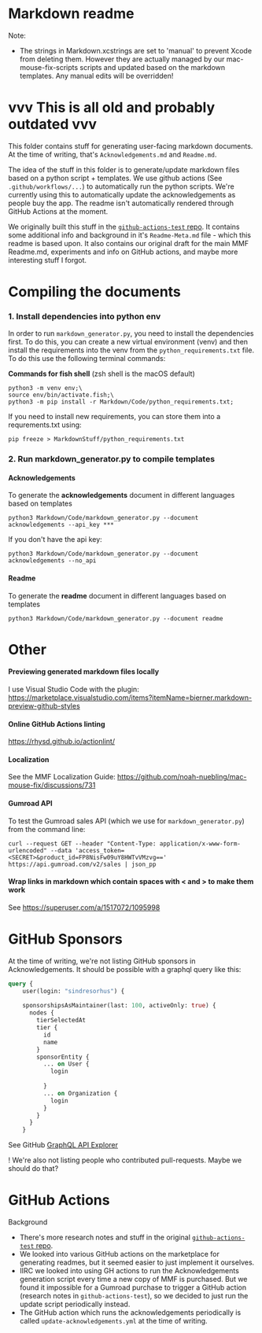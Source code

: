 # Markdown readme

Note:
- The strings in Markdown.xcstrings are set to 'manual' to prevent Xcode from deleting them. However they are actually managed by our mac-mouse-fix-scripts scripts and updated based on the markdown templates. Any manual edits will be overridden!

# vvv This is all old and probably outdated vvv

This folder contains stuff for generating user-facing markdown documents. At the time of writing, that's `Acknowledgements.md` and `Readme.md`.

The idea of the stuff in this folder is to generate/update markdown files based on a python script + templates. We use github actions (See `.github/workflows/...`) to automatically run the python scripts. We're currently using this to automatically update the acknowledgements as people buy the app. The readme isn't automatically rendered through GitHub Actions at the moment.

We originally built this stuff in the [`github-actions-test` repo](https://github.com/noah-nuebling/github-actions-test). It contains some additional info and background in it's `Readme-Meta.md` file - which this readme is based upon. It also contains our original draft for the main MMF Readme.md, experiments and info on GitHub actions, and maybe more interesting stuff I forgot.


# Compiling the documents

### 1. Install dependencies into python env

In order to run `markdown_generator.py`, you need to install the dependencies first. To do this, you can create a new virtual environment (venv) and then install the requirements into the venv from the `python_requirements.txt` file. To do this use the following terminal commands: 

**Commands for fish shell** (zsh shell is the macOS default)
``````
python3 -m venv env;\
source env/bin/activate.fish;\
python3 -m pip install -r Markdown/Code/python_requirements.txt;
``````

If you need to install new requirements, you can store them into a requrements.txt using:

```
pip freeze > MarkdownStuff/python_requirements.txt
```

### 2. Run markdown_generator.py to compile templates

#### Acknowledgements

To generate the **acknowledgements** document in different languages based on templates
```
python3 Markdown/Code/markdown_generator.py --document acknowledgements --api_key ***
```

If you don't have the api key:
```
python3 Markdown/Code/markdown_generator.py --document acknowledgements --no_api
```

#### Readme

To generate the **readme** document in different languages based on templates
```
python3 Markdown/Code/markdown_generator.py --document readme
```

# Other


#### Previewing generated markdown files locally

I use Visual Studio Code with the plugin: https://marketplace.visualstudio.com/items?itemName=bierner.markdown-preview-github-styles

#### Online GitHub Actions linting

https://rhysd.github.io/actionlint/

#### Localization

See the MMF Localization Guide: https://github.com/noah-nuebling/mac-mouse-fix/discussions/731

#### Gumroad API

To test the Gumroad sales API (which we use for `markdown_generator.py`) from the command line:

```
curl --request GET --header "Content-Type: application/x-www-form-urlencoded" --data 'access_token=<SECRET>&product_id=FP8NisFw09uY8HWTvVMzvg==' https://api.gumroad.com/v2/sales | json_pp
```

#### Wrap links in markdown which contain spaces with < and > to make them work

See https://superuser.com/a/1517072/1095998

# GitHub Sponsors

At the time of writing, we're not listing GitHub sponsors in Acknowledgements. It should be possible with a graphql query like this:

```graphql
query {
	user(login: "sindresorhus") {
    
    sponsorshipsAsMaintainer(last: 100, activeOnly: true) {
      nodes {
        tierSelectedAt
        tier {
          id
          name
        }
        sponsorEntity {
          ... on User {
            login
            
          }
          ... on Organization {
            login
          }
        }
      }
    }
```

See GitHub [GraphQL API Explorer](https://docs.github.com/en/graphql/overview/explorer.)


! We're also not listing people who contributed pull-requests. Maybe we should do that?

# GitHub Actions

Background
- There's more research notes and stuff in the original [`github-actions-test` repo](https://github.com/noah-nuebling/github-actions-test).
- We looked into various GitHub actions on the marketplace for generating readmes, but it seemed easier to just implement it ourselves.
- IIRC we looked into using GH actions to run the Acknowledgements generation script every time a new copy of MMF is purchased. But we found it impossible for a Gumroad purchase to trigger a GitHub action (research notes in `github-actions-test`), so we decided to just run the update script periodically instead.
- The GitHub action which runs the acknowledgements periodically is called `update-acknowledgements.yml` at the time of writing.
